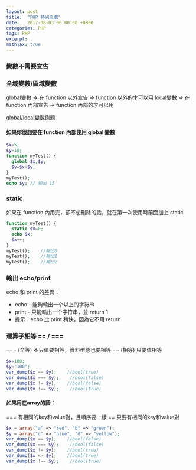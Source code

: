 ```yaml
---
layout: post
title:  "PHP 特別之處"
date:   2017-08-03 00:00:00 +0800
categories: PHP
tags: PHP
excerpt: .
mathjax: true
---
```

### 變數不需要宣告

### 全域變數/區域變數
global變數 => 在 function 以外宣告 => function 以外的才可以用
local變數 => 在 function 內部宣告 => function 內部的才可以用

[global/local變數例題](http://www.w3school.com.cn/tiy/s.asp?f=demo_php_var_local)

#### 如果你很想要在 function 內部使用 global 變數
```php
$x=5;
$y=10;
function myTest() {
  global $x,$y;
  $y=$x+$y;
}
myTest();
echo $y; // 输出 15
```

### static
如果在 function 內用完，卻不想刪除的話，就在第一次使用時前面加上 static
```php
function myTest() {
  static $x=0;
  echo $x;
  $x++;
}
myTest();    //輸出0
myTest();    //輸出1
myTest();    //輸出2
```

### 輸出 echo/print 
echo 和 print 的差異：
* echo - 能夠輸出一个以上的字符串
* print - 只能輸出一个字符串，並 return 1
* 提示：echo 比 print 稍快，因為它不用 return

### 運算子相等 == / ===
=== (全等) 不只值要相等，資料型態也要相等
== (相等) 只要值相等

```php
$x=100; 
$y="100";
var_dump($x == $y);    //bool(true)
var_dump($x === $y);    //bool(false)
var_dump($x != $y);    //bool(false)
var_dump($x !== $y);    //bool(true)
```

#### 如果用在array的話：
=== 有相同的key和value對，且順序要一樣
== 只要有相同的key和value對
```php
$x = array("a" => "red", "b" => "green"); 
$y = array("c" => "blue", "d" => "yellow"); 
var_dump($x == $y);    //bool(false)
var_dump($x === $y);    //bool(false)
var_dump($x != $y);    //bool(true)
var_dump($x <> $y);    //bool(true)
var_dump($x !== $y);    //bool(true)
```
